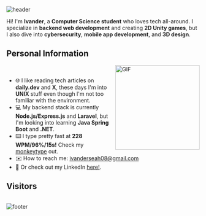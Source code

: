 ![header](https://capsule-render.vercel.app/api?type=waving&height=300&color=gradient&customColorList=10&text=Ivander&fontColor=FFFFFF&desc=Backend%20and%20Game%20Developer&descAlignY=56&fontSize=90&fontAlignY=40&descAlign=50&animation=fadeIn&textBg=false&reversal=false)

Hi! I'm **Ivander**, a **Computer Science student** who loves tech all-around.
I specialize in **backend web development** and creating **2D Unity games**, but I also dive into **cybersecurity**, **mobile app development**, and **3D design**.

## Personal Information
<img align="right" width="220" height="220" alt="GIF" src="https://i.giphy.com/media/v1.Y2lkPTc5MGI3NjExczhmZmtiOTd1MDM2dmhyZHVzanV3dDdzZTdlbmM1MWFsZHhzMm8zbCZlcD12MV9pbnRlcm5hbF9naWZfYnlfaWQmY3Q9Zw/M8ubTcdyKsJAj5DsLC/giphy.gif"><br>
* 🌐 I like reading tech articles on **daily.dev** and **X**, these days I'm into **UNIX** stuff even though I'm not too familiar with the environment.
* 💻 My backend stack is currently **Node.js/Express.js** and **Laravel**, but I'm looking into learning **Java Spring Boot** and **.NET**.
* ⌨️ I type pretty fast at **228 WPM/96%/15s!** Check my [monkeytype](https://monkeytype.com/profile/Ivander) out.
* ✉️ How to reach me: [ivanderseah08@gmail.com](mailto:ivanderseah08@gmail.com)
* 💼 Or check out my LinkedIn [here!](https://www.linkedin.com/in/ivanderivander/).

## Visitors
<div align="center">
  <img src="https://profile-counter.glitch.me/ivander08/count.svg" alt="" />
</div>

![footer](https://capsule-render.vercel.app/api?type=waving&height=100&color=gradient&customColorList=10&fontColor=FFFFFF&descAlignY=56&fontSize=90&fontAlignY=40&descAlign=50&animation=fadeIn&textBg=false&reversal=false&section=footer)
